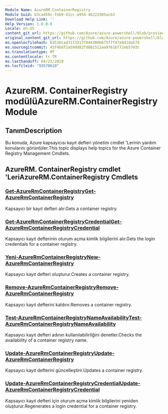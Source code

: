 ```yaml
---
Module Name: AzureRM.ContainerRegistry
Module Guid: b3ca459c-feb9-41cc-a954-46222505acb3
Download Help Link: ''
Help Version: 1.0.0.0
Locale: en-US
content_git_url: https://github.com/Azure/azure-powershell/blob/preview/src/ResourceManager/ContainerRegistry/Commands.ContainerRegistry/help/AzureRM.ContainerRegistry.md
original_content_git_url: https://github.com/Azure/azure-powershell/blob/preview/src/ResourceManager/ContainerRegistry/Commands.ContainerRegistry/help/AzureRM.ContainerRegistry.md
ms.openlocfilehash: b3516cad3173317f044300b675f7f47a9d1da574
ms.sourcegitcommit: 43f4bdf2a59dd82fd881512aa9761bf72eb5703c
ms.translationtype: MT
ms.contentlocale: tr-TR
ms.lasthandoff: 04/23/2019
ms.locfileid: "93570610"
---
```

# <span data-ttu-id="1d005-101">AzureRM. ContainerRegistry modülü</span><span class="sxs-lookup"><span data-stu-id="1d005-101">AzureRM.ContainerRegistry Module</span></span>
## <span data-ttu-id="1d005-102">Tanım</span><span class="sxs-lookup"><span data-stu-id="1d005-102">Description</span></span>
<span data-ttu-id="1d005-103">Bu konuda, Azure kapsayıcısı kayıt defteri yönetim cmdlet 'Lerinin yardım konularını görüntüler.</span><span class="sxs-lookup"><span data-stu-id="1d005-103">This topic displays help topics for the Azure Container Registry Management Cmdlets.</span></span>

## <span data-ttu-id="1d005-104">AzureRM. ContainerRegistry cmdlet 'Leri</span><span class="sxs-lookup"><span data-stu-id="1d005-104">AzureRM.ContainerRegistry Cmdlets</span></span>
### [<span data-ttu-id="1d005-105">Get-AzureRmContainerRegistry</span><span class="sxs-lookup"><span data-stu-id="1d005-105">Get-AzureRmContainerRegistry</span></span>](Get-AzureRmContainerRegistry.md)
<span data-ttu-id="1d005-106">Kapsayıcı bir kayıt defteri alır.</span><span class="sxs-lookup"><span data-stu-id="1d005-106">Gets a container registry.</span></span>

### [<span data-ttu-id="1d005-107">Get-AzureRmContainerRegistryCredential</span><span class="sxs-lookup"><span data-stu-id="1d005-107">Get-AzureRmContainerRegistryCredential</span></span>](Get-AzureRmContainerRegistryCredential.md)
<span data-ttu-id="1d005-108">Kapsayıcı kayıt defterinin oturum açma kimlik bilgilerini alır.</span><span class="sxs-lookup"><span data-stu-id="1d005-108">Gets the login credentials for a container registry.</span></span>

### [<span data-ttu-id="1d005-109">Yeni-AzureRmContainerRegistry</span><span class="sxs-lookup"><span data-stu-id="1d005-109">New-AzureRmContainerRegistry</span></span>](New-AzureRmContainerRegistry.md)
<span data-ttu-id="1d005-110">Kapsayıcı kayıt defteri oluşturur.</span><span class="sxs-lookup"><span data-stu-id="1d005-110">Creates a container registry.</span></span>

### [<span data-ttu-id="1d005-111">Remove-AzureRmContainerRegistry</span><span class="sxs-lookup"><span data-stu-id="1d005-111">Remove-AzureRmContainerRegistry</span></span>](Remove-AzureRmContainerRegistry.md)
<span data-ttu-id="1d005-112">Kapsayıcı kayıt defterini kaldırır.</span><span class="sxs-lookup"><span data-stu-id="1d005-112">Removes a container registry.</span></span>

### [<span data-ttu-id="1d005-113">Test-AzureRmContainerRegistryNameAvailability</span><span class="sxs-lookup"><span data-stu-id="1d005-113">Test-AzureRmContainerRegistryNameAvailability</span></span>](Test-AzureRmContainerRegistryNameAvailability.md)
<span data-ttu-id="1d005-114">Kapsayıcı kayıt defteri adının kullanılabilirliğini denetler.</span><span class="sxs-lookup"><span data-stu-id="1d005-114">Checks the availability of a container registry name.</span></span>

### [<span data-ttu-id="1d005-115">Update-AzureRmContainerRegistry</span><span class="sxs-lookup"><span data-stu-id="1d005-115">Update-AzureRmContainerRegistry</span></span>](Update-AzureRmContainerRegistry.md)
<span data-ttu-id="1d005-116">Kapsayıcı kayıt defterini güncelleştirir.</span><span class="sxs-lookup"><span data-stu-id="1d005-116">Updates a container registry.</span></span>

### [<span data-ttu-id="1d005-117">Update-AzureRmContainerRegistryCredential</span><span class="sxs-lookup"><span data-stu-id="1d005-117">Update-AzureRmContainerRegistryCredential</span></span>](Update-AzureRmContainerRegistryCredential.md)
<span data-ttu-id="1d005-118">Kapsayıcı kayıt defteri için oturum açma kimlik bilgilerini yeniden oluşturur.</span><span class="sxs-lookup"><span data-stu-id="1d005-118">Regenerates a login credential for a container registry.</span></span>

